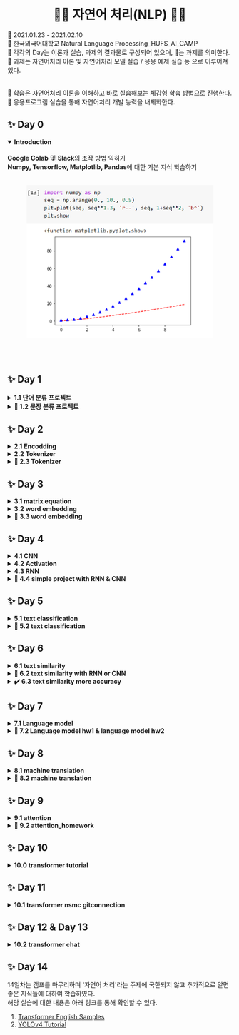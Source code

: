 <h1 align="center"> 🙌🏻 자연어 처리(NLP) 🙌🏻 </h1>
🌱 2021.01.23 - 2021.02.10<br>
🌱 한국외국어대학교 Natural Language Processing_HUFS_AI_CAMP<br>
🌱 각각의 Day는 이론과 실습, 과제의 결과물로 구성되어 있으며, 📝는 과제를 의미한다.<br>
🌱 과제는 자연어처리 이론 및 자연어처리 모델 실습 / 응용 예제 실습 등 으로 이루어져있다.<br><br>

🌻 학습은 자연어처리 이론을 이해하고 바로 실습해보는 체감형 학습 방법으로 진행한다.<br>
🌻 응용프로그램 실습을 통해 자연어처리 개발 능력을 내제화한다.<br>

## ✨ Day 0 
<details open>
<summary><b>Introduction</b></summary><br>
<b>Google Colab</b> 및 <b>Slack</b>의 조작 방법 익히기 <br>
<b>Numpy, Tensorflow, Matplotlib, Pandas</b>에 대한 기본 지식 학습하기<br><br>
<p align="center"><img src = "Data/images/day1.PNG" alt="day1" width = "419" height = "343"></p><br><br>
</details>



## ✨ Day 1
<details><summary><b>1.1 단어 분류 프로젝트</b></summary><br>
sentences를 입력 받아 구성하는 단어가 긍정인지, 중립인지, 부정인지 분류하는 프로젝트를 만들어 본다. <br>
이때 단어의 긍정은 2, 중립은 1, 부정은 0으로 표시하며, 예를 들어 "나는 오늘 기분이 좋아" 라는 문장의 경우 띄어쓰기를 기준으로 split()하여 <b>[1, 1, 1, 2]</b>를 출력한다.<br>
단어 분류 프로젝트는 데이터를 통해 Vocabulary를 생성 -> 학습용 데이터 생성 -> 모델링 -> 학습 -> 평가 -> 예측을 통해 진행된다. 실습 내용은 <a href = "https://github.com/bbjoite09/NLP/blob/main/Practice/1.1%20simple%20word%20project.ipynb">여기</a>에서 확인할 수 있다.<br><br>
</details>

<details><summary><b>📝 1.2 문장 분류 프로젝트</b></summary><br>
위의 단어 분류 프로젝트와 비슷하게 입력받은 문장이 긍정인지, 부정인지 분류하는 프로젝트를 만들어 본다.<br>
위와 유사하게, 단어의 긍정은 1, 부정은 0로 표시한다. "나는 오늘 기분이 좋아" 라는 문장의 경우 <b>1 : 긍정</b>을 출력하도록 한다.<br>
실습 내용은 <a href = "https://github.com/bbjoite09/NLP/blob/main/Practice/1.2%20simple%20sentence%20project.ipynb">여기</a>에서 확인할 수 있다. <br><br>
</details>

## ✨ Day 2

<details><summary><b>2.1 Encodding</b></summary><br>
첫번째로 데이터를 표현하는 방법에 대하여 학습하였다.<br>
Text data의 경우 입력받은 문장을 중복을 제거하여 Tokenizer 한 후 각 Token에 대하여 index를 부여한다. 이후 Encoding을 진행한다. 이때 여러가지의 Encoding 중 One hot encoding에 대한 실습을 진행하였다.<br><br>
One hot encoding은 위에서 받은 Token의 집합, 즉 단어의 집합을 벡터 차원의 크기로 만들고 원하는 한개의 단어 인덱스에만 1, 나머지 단어들에는 0을 부여하는 벡터 표현 방식이다.<br>
실습 내용은 <a href = "https://github.com/bbjoite09/NLP/blob/main/Practice/2.1%20encoding.ipynb">여기</a>에서 확인할 수 있다.<br><br>
</details>

<details><summary><b>2.2 Tokenizer</b></summary><br>
Tokenize란 문장을 일정한 규칙을 통해 토큰 단위로 나누는 과정을 말한다.<br>
실습 2.1에서 입력받은 sentence 데이터를 Tokenize 하여, 나누어진 Token에 고유한 번호를 부여해 Vocabulary를 생성하였다. 이를 진행할때는 Token의 개수, Vocabulary의 개수를 고려하여 미등록 단어를 최소화 하되, 효율적으로 Tokenizer 할 수 있도록 설계해야 한다.<br><br>

- Char Tokenizer : 글자 단위로 단어를 Tokenize 한다. 이는 작은 수의 vocabulary로 모든 문장을 표현 가능하도록 하나, 각 토큰들은 단어의 고유 의미를 표현하지 못한다는 단점이 있다.<br>
- Word Tokenizer : 띄어쓰기 단위로 단어를 Tokenize한다. 이는 구현이 쉬우나 어미 변화에 따른 유사 Token이 많아지고, 이 단어들이 비슷한 벡터를 가지지 않을 수 있다는 단점이 있다. 또한 이는 데이터가 많아질 수 록 vocaburlary 개수가 증가한다는 단점이 있다.<br>
- BPE(Byte Pair Encoding) : 빈도수를 기반으로 계산하여 subword 단위로 단어를 Tokenize한다. 이는 현재 가장 많이 사용되는 Tokenize 방식으로, subwords단위로 tokenize하기 때문에 미등록 단어를 최소화한다는 장점이 있다. 한편 vocab 수를 작게하였을 때 subwords가 많이 생겨 token 수가 많아진다는 단점이 있다.<br><br>
위의 내용에 대한 실습은 <a href = "https://github.com/bbjoite09/NLP/blob/main/Practice/2.2%20tokenizer.ipynb">여기</a>에서 확인할 수 있다.<br><br>
</details>

<details><summary><b>📝 2.3 Tokenizer</b></summary><br>
my_corpus라는 새로운 말뭉치로 Tokenizer 실습을 진행하였다.<br>
해당 실습에 대한 내용은 <a href = "https://github.com/bbjoite09/NLP/blob/main/Practice/2.3%20tokenizer.ipynb">여기</a>에서 확인할 수 있다.<br><br>
</details>

## ✨ Day 3
<details><summary><b>3.1 matrix equation</b></summary><br>
행렬의 기본 연산에 대하여 학습하였다.<br>
해당 실습에 대한 내용은 <a href = "https://github.com/bbjoite09/NLP/blob/main/Practice/3.1%20matrix%20equation.ipynb">여기</a>에서 확인할 수 있다.<br><br>
</details>

<details><summary><b>3.2 word embedding</b></summary><br>
<b>Word Representation</b><br><br>
  
- 시소러스(ex. WordNet) : 사람이 단어의 의미를 직접 정의하는 방식을 말한다. 이는 단어의 유의어 집합을 생성한 후, 각각의 연결을 정의하여 이들간의 관계를 표현한다. 이는 쉽다는 장점이 있는 한편, 시대의 변화에 따른 대응이 어렵고, 비용이 높다는 문제를 야기하면서 비효율을 초래한다.
- Distributional semantics(ex. Word2Vec): outer word들이 center word를 표현하는 방식을 말한다. 즉, 단어 그 자체의 의미보다는 문맥의 흐름을 통하여 단어의 의미를 형성한다. 단어의 의미를 여러 차원에 분산하여 표현하여 단어간 유사도를 계산할 수 있다.
- 이외에도 통계기반 기법, 동시발생 행렬 등 단어를 표현하는 다양한 방법이 존재한다.<br><br>

<b>Word2Vec</b><br><br>
어떤 text data에 대하여 모든 단어는 벡터로 표현된다. 이 단어 벡터들은 유사도를 반영한 값을 가지고 있으며, 어떤 시점 t에는 중심 단어 c와 주변 단어 o가 있다. c에 대하여 o가 나타날 확률을 계산할 때 이 벡터의 유사성을 이용한다. 우리는 단어의 벡터를 변경하여 c에 대해 o가 나타날 확률을 최대화 할 수 있다.<br><br>

- Skip-Gram : 하나의 중심단어를 통해 주변 단어를 예측한다.
- CBOW(Continuous Bag of Words) : 여러 주변 단어를 통해 중심 단어를 예측한다.<br><br>

Word2Vec은 Skip-Gram과 CBOW 두가지 방식이 존재한다. 두 방법 모두 window size를 지정하여, center word 중심으로 몇개의 주변 단어를 살펴볼지 결정한다. 예를들어 Skip-Gram 에서 window size가 2라고 하면 중심 단어를 기준으로 하여 앞 뒤 2개의 단어를 예측한다.<br>해당 내용에 대한 실습은 <a href = "https://github.com/bbjoite09/NLP/blob/main/Practice/3.2%20word%20embedding.ipynb">여기</a>에서 확인할 수 있다.<br><br>
</details>

<details><summary><b>📝 3.3 word embedding</b></summary><br>
OKT 형태소 분석기와 네이버 영화 리뷰 데이터(nsmc), gensim으로 한국어를 학습시킨 후 단어 연산 프로젝트를 진행해 본다. 예를들어 "왕 - 남자 + 여자"라는 연산에 대하여 "여왕" 혹은 이와 유사한 단어를 출력하도록 한다.<br>해당 실습 내용은 <a href = "https://github.com/bbjoite09/NLP/blob/main/Practice/3.3%20word%20embedding.ipynb">여기</a>에서 확인할 수 있다.<br><br>
</details>

## ✨ Day 4
<details><summary><b>4.1 CNN</b></summary><br>

CNN(Convolution Neural Network)에 대하여 학습한다.<br>
CNN은 주로 이미지 인식에 사용되며, 차원이 높은 데이터를 신경망으로 학습시킬 때는 1차원으로 평면화를 진행해야 한다. 이때 차원을 줄이는 과정에서 공간 정보가 유실되어 학습이 비효율적으로 이루어질 수 있는데, 이를 대비하여 CNN 모델을 사용한다. CNN은 이러한 공간 정보를 유지한 상태로 학습이 가능하도록 만든 모델으로 kernel을 이용하여 특징을 추출하는 과정이다..<br><br>

- Convolution : 합성 곱을 말한다. Input 값에 대하여 filter(kernel)을 이동시켜 겹쳐지는 각 원소의 값을 곱한 후 모두 더하여 계산할 수 있다.
- stride : kernel을 한번에 이동하는 간격을 말한다.
- padding : padding의 값에 따라 Input의 상하좌우에 PAD가 둘러진다. 이때 PAD는 주로 '0'을 사용한다.
- MaxPooling : overfitting을 방지하기 위하여 큰 값을 추출해 낸다. stride가 2라고 할 때 아래의 데이터를 max pooling하면 7, 9, 3, 6의 결과를 얻을 수 있다.
<p align="center"><img src = "Data/images/maxpooling.jpg" width = "605" height = "302" alt = "max pooling image"></p>

<br>
keras에서는 conv로 cnn을 구현할 수 있도록 한다. conv1d, conv2d, conv3d 등이 있는데 이는 각각 1차원, 2차원, 3차원의 CNN을 구현한다.<br>
conv1d와 conv2d는 이동방식에서 차이를 보이는데 1d에서 kerenl은 수직으로만 이동하는 한편, 2d에서는 수직, 수평으로 이동한다.<br><br>

CNN에 대한 실습 내용은 <a href = "https://github.com/bbjoite09/NLP/blob/main/Practice/4.1%20cnn.ipynb">여기</a>에서 확인할 수 있다.<br><br>
</details>

<details><summary><b>4.2 Activation</b></summary><br>
  activation function에 대하여 학습한다.<br><br>
  
  - sigmoid : 일정 값을 기준으로 0/ 1을 구분한다. 이는 함수의 중심이 0이 아니며 gradient vanishing 현상이 발생한다는 단점이 있다.(최근에는 잘 사용하지 않음) 그래프 개형은 아래와 같다.
  <p align="center"><img src = "Data/images/sigmoid.PNG" alt="sigmoid"></p>
  
  - tanh : sigmoid의 중심 값 문제를 해결. 중심 값을 0으로 옮겨 최적화 과정의 비효율을 줄였으나, 여전히 gradient vanishing 현상이 발생한다는 단점이 있다. 그래프 개형은 아래와 같다.
  <p align="center"><img src = "Data/images/tanh.PNG" alt="tanh"></p>
  
  - relu : 0보다 작은 값이 나온 경우 0을 반환하고, 0보다 큰 값이 나온 경우 그 값을 그대로 반환한다. 이는 위 두가지 방법에 비해 빠르고 구현이 간단하다는 장점이 있으나, 값이 음수인 경우 dying relu현상이 발생할 수 있다는 단점이 있다. 그래프 개형은 아래와 같다.
  <p align="center"><img src = "Data/images/relu.PNG" alt="relu"></p>
  
  - relu6 : 기존 relu의 상한 값을 6으로 두는 것을 말한다. 그래프 개형은 아래와 같다.
  <p align="center"><img src = "Data/images/relu6.PNG" alt="relu6"></p>
  
  - gelu : relu의 상위 방식으로 확률론적으로 보았을 때 가장 효율이 좋다. 그래프 개형은 아래와 같다.
  <p align="center"><img src = "Data/images/gelu.PNG" alt="gelu"></p> <br><br>
  
  해당 실습에 대한 내용은 <a href = "https://github.com/bbjoite09/NLP/blob/main/Practice/4.2%20activation.ipynb">여기</a>에서 확인할 수 있다.<br><br>
  
</details>

<details><summary><b>4.3 RNN</b></summary><br>
  RNN(Recurrent Neural Network)에 대하여 학습한다.<br>
  RNN은 sequential data를 처리하기에 적합한 데이터 이다. 이는 hidden layer의 노드에서 activation function 을 통해 나온 결과를 output layer와, hidden layer 노드의 다음 계산의 input으로 보낸다. 다른 feed forward neural network 와 다르다는 것을 확인할 수 있다.<br><br>
  이는 길이에 상관 없으나, 순서대로 처리해야 하므로 속도가 느리다는 단점이 있다. 순차 처리라는 특징때문에 오랜 과거의 정보에 대한 접근이 어렵다는 단점이 있다. 또한 vanishing gradient 현상과 exploding gradient 현상이 발생한다.<br><br><br>
  
  - LSTM(Long-Short Term Memory) : RNN의 vanishing gradient 문제를 해결하기 위한 모델이다. memory cell을 추가하여 RNN에서 장기간 메모리의 필요성에 대한 문제를 해결하였다. 이는 RNN에 비해 더 긴 정보를 잘 처리한다는 장점이 있다.
  - GRU(Gated Recurrent Unit) : Memory cell을 사용하지 않으며 gate 숫자를 2개로 줄인 모델이다. 이는 LSTM 보다 단순한 구조임에도 불구하고 긴 데이터를 잘 처리한다는 장점이 있다. <br><br>
  
  해당 내용에 대한 실습은 <a href = "https://github.com/bbjoite09/NLP/blob/main/Practice/4.3%20rnn.ipynb">여기</a>에서 확인할 수 있다.<br><br>
</details>

<details><summary><b>📝 4.4 simple project with RNN & CNN</b></summary><br>
Day1에서 진행하였던 simple word project와 simple sentence project에 대하여 CNN과 RNN을 적절히 추가하여 프로젝트를 변경해본다.<br>
해당 실습 관련 내용은 <a href = "htt</details>ps://github.com/bbjoite09/NLP/blob/main/Practice/4.4%20simple%20project%20with%20rnn_cnn.ipynb">여기</a>에서 확인할 수 있다.<br><br>
</details>

## ✨ Day 5
<details><summary><b>5.1 text classification</b></summary><br>
  Text Classification란 제시하는 Text를 정해진 클래스로 분류하는 작업을 말한다. 이때 클래스의 수가 2개인 경우를 Binary Classification(긍정/부정, SPAM/HAM, Real/Fake), n개인 경우를 Multiclass Classification(언어 분류 : 한국어/ 영어/ 불어/ 스페인어)이라고 한다.<br><br>
  
  영화 평가 데이터셋을 활용하여 평가 데이터에 대한 긍정/부정을 분류하는 프로젝트를 진행해 본다. 긍정적 문장의 경우 "긍정"을, 부정적 문장의 경우 "부정"을 출력한다.<br>
  이때 데이터 셋에 자주 등장하는 핵심 단어를 시각화 해주는 Word Cloud도 setting하여 확인해 본다. 실행결과는 아래와 같다.<br><br>
  <p align="center"><img src = "Data/images/wordcloud.PNG" alt="wordcloud"></p>
  해당 실습에 대한 내용은 <a href = "https://github.com/bbjoite09/NLP/blob/main/Practice/5.1%20text%20classification.ipynb">여기</a>에서 확인할 수 있다.<br><br>
</details>

<details><summary><b>📝 5.2 text classification</b></summary><br>
5.1 text classification 전체 데이터를 학습시킨다. 학습은 RNN 또는 CNN 모델을 추가하여 진행한다.<br>
해당 실습에 대한 내용은 <a href = "https://github.com/bbjoite09/NLP/blob/main/Practice/5.2%20text%20classification.ipynb">여기</a>에서 확인할 수 있다.<br><br>
</details>

## ✨ Day 6
<details><summary><b> 6.1 text similarity</b></summary><br>
  Text similarity란 주어진 쌍의 text가 얼마나 유사한 지 측정하는 것을 말한다. 이때 유사한 정도는 의미적(Semantic), 문법적(Syntactic), 어휘적(Lexical) 등의 기준으로 측정할 수 있다.<br><br>
  
  string #1, string #2 두개의 문장을 입력받아 문장간의 유사도를 검사하는 프로젝트를 진행해본다. 두 문장이 의미적으로 비슷한 경우 "같음"을, 다른 경우 "다름"을 출력한다. 출력 결과는 다음과 같다.<br><br>
  <img src = "Data/images/similarity.PNG" alt="text similarity"><br><br>
  해당 실습에 대한 내용은 <a href = "https://github.com/bbjoite09/NLP/blob/main/Practice/6.1%20text%20similarity.ipynb">여기</a>에서 확인할 수 있다.<br><br>
</details>

<details><summary><b>📝 6.2 text similarity with RNN or CNN</b></summary><br>
  6.1 Text similarity 프로젝트에 RNN 또는 CNN 모델을 추가하여 결과의 변화를 살펴본다.<br>
  해당 실습에 대한 내용은 <a href = "https://github.com/bbjoite09/NLP/blob/main/Practice/6.2%20text%20similarity%20with%20RNN%20and%20CNN.ipynb">여기</a>에서 확인할 수 있다.<br><br>
</details>

<details><summary><b>✔️ 6.3 text similarity more accuracy</b></summary><br>
  Text similarity 프로젝트 결과물의 정확도를 향상시킬 수 있는 방법에 대하여 학습하였다.<br>
  해당 내용은 <a href = "https://github.com/bbjoite09/NLP/blob/main/Practice/6.3%20text%20similarity%20more%20accuracy.ipynb">여기</a>에서 확인할 수 있다.<br><br>
</details>

## ✨ Day 7
<details><summary><b>7.1 Language model</b></summary><br>
  Language model은 언어의 확률분포를 추정하는 것을 말한다. 대표적으로 포털 검색시 이용할 수 있는 Autocomplete 기능, 오타를 자동으로 교정하는 기능, 음성 인식 등의 예시를 살펴볼 수 있다.<br>
  실제 언어의 확률 분포를 아는 것은 어려우나 좋은 근사치를 제공하는 language model을 정의할 수 있다.<br><br>
  입력 단어에 대하여 다음 단어를 예측하는 프로젝트를 진행한다. '시작 문장>'의 콘솔창에 단어를 입력하였을 때, 다음으로 올 수 있는 단어를 확률적으로 추정한다. 출력 결과는 아래와 같다.<br>
  <p align="center"><img src = "Data/images/language model.PNG" alt="language model output1"></p>
  <p align="center"><img src = "Data/images/language model2.PNG" alt="language model output2"></p><br><br>
  
  실습 내용은 <a href = "https://github.com/bbjoite09/NLP/blob/main/Practice/7.1%20language%20model.ipynb">여기</a>에서 확인할 수 있다.<br><br>

</details>

<details><summary><b>📝 7.2 Language model hw1 & language model hw2</b></summary><br>
  
  7.1을 직접 학습시켜본다.<br>
  실습결과는 <a href = "https://github.com/bbjoite09/NLP/blob/main/Practice/7.2%20language%20model%20hw1.ipynb">HW1</a> 또는 <a href = "https://github.com/bbjoite09/NLP/blob/main/Practice/7.3%20language%20model%20hw2.ipynb">HW2</a>에서 확인할 수 있다.<br><br>
</details>

## ✨ Day 8
<details><summary><b>8.1 machine translation</b></summary><br>
  Machine Translation이란 Source language 문장 에서 타깃 language 문장으로 번역하는 일을 말한다.<br><br>
  
<b><History of Machine Translation></b>
  * Rule based machine translation : 규칙을 기반으로한 번역. 언어마다 rule이 다르기 때문에 효율성은 떨어진다.(ex. I am a student -> 나는 이다 학생)
  * Satistical machine translation : 통계를 기반으로한 번역. 데이터로 부터 통계 모델을 학습하며, 많은 양의 학습 데이터가 필요하다.(수 천개의 확률적 가능성을 생성하여 정확성에 대한 순위를 메겨 평가한다.)
  * Neural machine translation : Neural network를 기반으로한 번역. 데이터로 부터 Neural network를 학습한다.(ex. seq2seq model)<br><br>

여기서 seq2seq 모델을 간단하게 살펴보았다. 이는 encoder-decodel model 이라고도 불리며, Encoder에서 정보를 규칙에 따라 변화시키고 Deocoder 에서 인코딩된 정보를 되돌린다. 즉 Encoder를 거친 정보는 정보가 응축되어 있으며, 이 정보들을 통하여 Decoder는 단어를 뽑아 번역 문장을 생성한다.<br><br>

사용자가 입력한 질문에 대하여 확률적으로 추정하여 답변을 하는 챗봇을 만드는 프로젝트를 진행해본다. '질문>' 이라는 콘솔에 질문을 입력하면 답변이 출력되도록 설계한다.<br>
<p align="center"><img src = "Data/images/machine translation.PNG" alt="machine translation process"></p><br><br>

  자세한 내용은 <a href = "https://github.com/bbjoite09/NLP/blob/main/Practice/8.1%20machine%20translation.ipynb">여기</a>에서 확인할 수 있으며 아래 8.2 machine translation_HW 에서 좀 더 많은 양의 데이터로 학습시킨 결과를 사진으로 확인할 수 있다.(챗봇의 성능이 위의 결과보다 좋아졌다.)<br><br>
</details>

<details><summary><b>📝 8.2 machine translation</b></summary><br>
  8.1을 학습시킨 후 응답 결과를 확인해 본다.<br>
  응답 결과는 아래와 같으며 학습이 잘 된 것을 확인할 수 있다.<br><br>
  <p align="center"><img src = "Data/images/response.PNG" alt="response"></p>
  실습 결과는 <a href = "https://github.com/bbjoite09/NLP/blob/main/Practice/8.2%20machine%20translation_hw.ipynb">여기</a>에서 확인할 수 있다.<br><br>
</details>

## ✨ Day 9
<details><summary><b>9.1 attention</b></summary><br>
  실습 결과는 <a href = "https://github.com/bbjoite09/NLP/blob/main/Practice/9.1%20attention.ipynb">여기</a>에서 확인할 수 있다.<br><br>
</details>

<details><summary><b>📝 9.2 attention_homework</b></summary><br>
  9.1을 학습시킨 후 결과를 확인해 본다.<br>
  실습 결과는 <a href = "https://github.com/bbjoite09/NLP/blob/main/Practice/9.2%20attention%20hw.ipynb">여기</a>에서 확인할 수 있다.<br><br>
</details>

## ✨ Day 10
<details><summary><b>10.0 transformer tutorial</b></summary><br>
  실습 결과는 <a href = "https://github.com/bbjoite09/NLP/blob/main/Practice/10.1%20transformer%20tutorial.ipynb">여기</a>에서 확인할 수 있다.<br><br>
</details>

## ✨ Day 11
<details><summary><b>10.1 transformer nsmc gitconnection</b></summary><br>
  실습 결과는 <a href = "https://github.com/bbjoite09/NLP/blob/main/Practice/10.1%20transformer%20nsmc%20gitconnection.ipynb">여기</a>에서 확인할 수 있다.<br><br>
</details>

## ✨ Day 12 & Day 13
<details><summary><b>10.2 transformer chat</b></summary><br>
실습 결과는 <a href = https://github.com/bbjoite09/NLP/blob/main/Practice/10.2%20transformer%20chat.ipynb">여기</a>에서 확인할 수 있다.<br><br>
</details>
  
## ✨ Day 14

14일차는 캠프를 마무리하며 '자연어 처리'라는 주제에 국한되지 않고 추가적으로 알면 좋은 지식들에 대하여 학습하였다.<br>
해당 실습에 대한 내용은 아래 링크를 통해 확인할 수 있다.

1. <a href = "https://github.com/bbjoite09/NLP/blob/main/Practice/Transformer%20English%20Samples.ipynb">Transformer English Samples</a>
2. <a href = "https://github.com/bbjoite09/NLP/blob/main/Practice/YOLOv4%20Tutorial.ipynb">YOLOv4 Tutorial</a><br><br>
